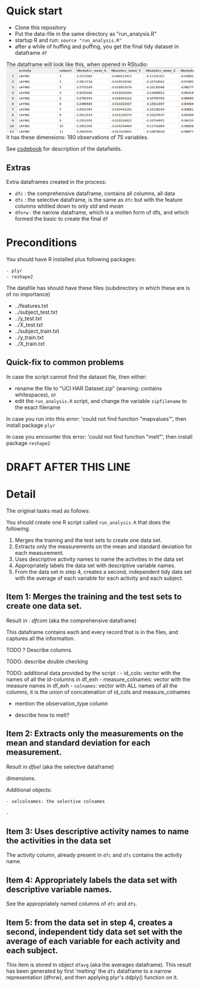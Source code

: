 # Quick start

- Clone this repository
- Put the data-file in the same directory as "run_analysis.R" 
- startup R and run: `source "run_analysis.R"`
- after a while of huffing and puffing, you get the final tidy dataset in dataframe `df`

The dataframe will look like this, when opened in RStudio: 
![](sample_snap.png)
It has these dimensions: 180 observations of 75 variables.

See [codebook](codebook.md) for description of the datafields.

## Extras

Extra dataframes created in the process:

- `dfc` : the comprehensive dataframe, contains all columns, all data 
- `dfs` : the selective dataframe, is the same as `dfc` but with the feature columns whitled down to only *std* and *mean* 
- `dfnrw` : the narrow dataframe, which is a molten form of dfs, and which formed the basic to create the final `df`


# Preconditions

You should have R installed plus following packages:

    - plyr
    - reshape2

The datafile has should have these files (subdirectory in which these are is of no importance) 

- ../features.txt 
- ../subject_test.txt 
- ../y_test.txt 
- ../X_test.txt 
- ../subject_train.txt 
- ../y_train.txt 
- ../X_train.txt 


## Quick-fix to common problems

In case the script cannot find the dataset file, then either:

- rename the file to "UCI HAR Dataset.zip" (warning: contains whitespaces), or
- edit the `run_analysis.R` script, and change the variable `zipfilename` to the exact filename

In case you run into this error: 'could not find function "mapvalues"', then install package `plyr`

In case you encounter this error: 'could not find function "melt"', then install package `reshape2`


# DRAFT AFTER THIS LINE 

# Detail 

The original tasks read as follows:

You should create one R script called `run_analysis.R` that does the following.

1. Merges the training and the test sets to create one data set.
2. Extracts only the measurements on the mean and standard deviation for each measurement.
3. Uses descriptive activity names to name the activities in the data set
4. Appropriately labels the data set with descriptive variable names.
5. From the data set in step 4, creates a second, independent tidy data set with the average of each variable for each activity and each subject.


## Item 1: Merges the training and the test sets to create one data set. 

Result in : *dfcom*  (aka the comprehensive dataframe) 

This dataframe contains each and every record that is in the files, and captures all the information. 

TODO ? Describe columns. 

TODO: describe double checking

TODO: additional data provided by the script : 
    - id_cols: vector with the names of all the id-columns in df_exh 
    - measure_colnames: vector with the measure names in df_exh 
    - `colnames`: vector with ALL names of all the columns, it is the union of concatenation of id_cols and measure_colnames


- mention the observation_type column

- describe how to melt?


## Item 2: Extracts only the measurements on the mean and standard deviation for each measurement.

Result in *dfsel* (aka the selective dataframe) 

dimensions.

Additional objects: 

    - selcolnames: the selective colnames

    - 

## Item 3: Uses descriptive activity names to name the activities in the data set

The activity column, already present in `dfc` and `dfs` contains the activity name. 


## Item 4: Appropriately labels the data set with descriptive variable names.

See the appropriately named columns of `dfc` and `dfs`. 


## Item 5: from the data set in step 4, creates a second, independent tidy data set set with the average of each variable for each activity and each subject.

This item is stored in object `dfavg` (aka the averages dataframe). 
This result has been generated by first 'melting' the `dfs` dataframe to a narrow representation (dfnrw), and then applying plyr's ddply() function on it. 





